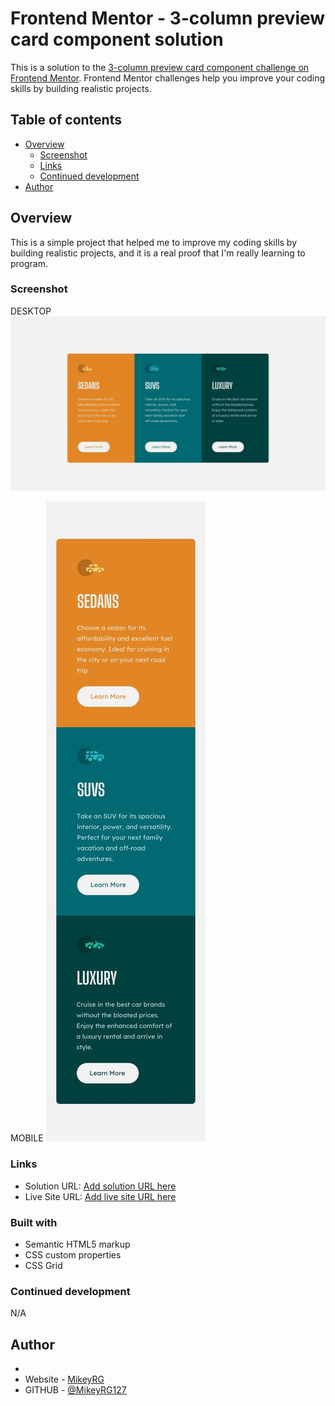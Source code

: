 # Frontend Mentor - 3-column preview card component solution

This is a solution to the [3-column preview card component challenge on Frontend Mentor](https://www.frontendmentor.io/challenges/3column-preview-card-component-pH92eAR2-). Frontend Mentor challenges help you improve your coding skills by building realistic projects. 

## Table of contents

- [Overview](#overview)
  - [Screenshot](#screenshot)
  - [Links](#links)
  - [Continued development](#continued-development)
- [Author](#author)


## Overview

This is a simple project that helped me to improve my coding skills by building realistic projects, and it is a real proof that I'm really learning to program.

### Screenshot

DESKTOP
![PC VIEW](./design/desktop-design.jpg)

MOBILE
![PC VIEW](./design/mobile-design.jpg)


### Links

- Solution URL: [Add solution URL here](https://github.com/MikeyRG127/3-columm-preview-card)
- Live Site URL: [Add live site URL here](https://3-columm-preview-card-kbs2.vercel.app/)

### Built with

- Semantic HTML5 markup
- CSS custom properties
- CSS Grid


### Continued development

N/A

## Author
-
- Website - [MikeyRG](https://www.mikeyrg127.com)
- GITHUB - [@MikeyRG127](https://github.com/MikeyRG127/)
